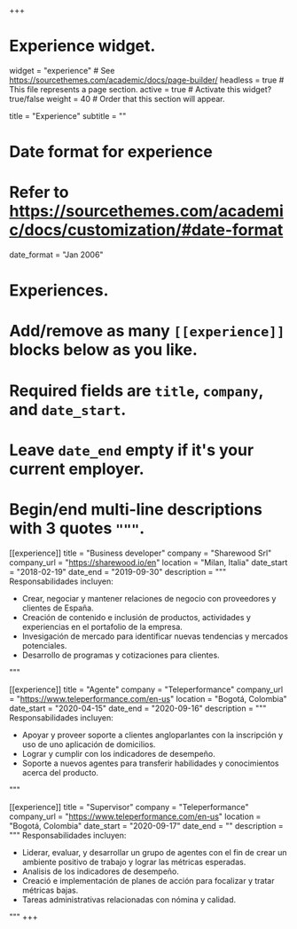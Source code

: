 +++
# Experience widget.
widget = "experience"  # See https://sourcethemes.com/academic/docs/page-builder/
headless = true  # This file represents a page section.
active = true  # Activate this widget? true/false
weight = 40  # Order that this section will appear.

title = "Experience"
subtitle = ""

# Date format for experience
#   Refer to https://sourcethemes.com/academic/docs/customization/#date-format
date_format = "Jan 2006"

# Experiences.
#   Add/remove as many `[[experience]]` blocks below as you like.
#   Required fields are `title`, `company`, and `date_start`.
#   Leave `date_end` empty if it's your current employer.
#   Begin/end multi-line descriptions with 3 quotes `"""`.
[[experience]]
  title = "Business developer"
  company = "Sharewood Srl"
  company_url = "https://sharewood.io/en"
  location = "Milan, Italia"
  date_start = "2018-02-19"
  date_end = "2019-09-30"
  description = """
  Responsabilidades incluyen:
  
  * Crear, negociar y mantener relaciones de negocio con proveedores y clientes de España.
  * Creación de contenido e inclusión de productos, actividades y experiencias en el portafolio de la empresa.
  * Invesigación de mercado para identificar nuevas tendencias y mercados potenciales.
  * Desarrollo de programas y cotizaciones para clientes.

  """

[[experience]]
  title = "Agente"
  company = "Teleperformance"
  company_url = "https://www.teleperformance.com/en-us"
  location = "Bogotá, Colombia"
  date_start = "2020-04-15"
  date_end = "2020-09-16"
  description = """
  Responsabilidades incluyen:
  
  * Apoyar y proveer soporte a clientes angloparlantes con la inscripción y uso de uno aplicación de domicilios.
  * Lograr y cumplir con los indicadores de desempeño.
  * Soporte a nuevos agentes para transferir habilidades y conocimientos acerca del producto.
  
  """

[[experience]]
  title = "Supervisor"
  company = "Teleperformance"
  company_url = "https://www.teleperformance.com/en-us"
  location = "Bogotá, Colombia"
  date_start = "2020-09-17"
  date_end = ""
  description = """
   Responsabilidades incluyen:
  
  * Liderar, evaluar, y desarrollar un grupo de agentes con el fin de crear un ambiente positivo de trabajo y lograr las métricas esperadas.
  * Analisis de los indicadores de desempeño.
  * Creació e implementación de planes de acción para focalizar y tratar métricas bajas.
  * Tareas administrativas relacionadas con nómina y calidad.
  
  """
+++
